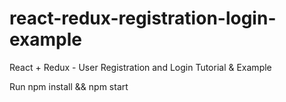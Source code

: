 # react-redux-registration-login-example

React + Redux - User Registration and Login Tutorial & Example

Run npm install && npm start 